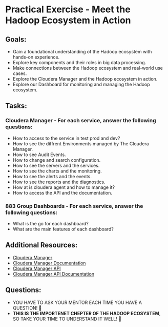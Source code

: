 # Practical Exercise - Meet the Hadoop Ecosystem in Action

## Goals:
- Gain a foundational understanding of the Hadoop ecosystem with hands-on experience.
- Explore key components and their roles in big data processing.
- Make connections between the Hadoop ecosystem and real-world use cases.
- Explore the Cloudera Manager and the Hadoop ecosystem in action.
- Explore our Dashboard for monitoring and managing the Hadoop ecosystem.

## Tasks:
### Cloudera Manager - For each service, answer the following questions:
- How to access to the service in test prod and dev?
- How to see the diffrent Environments managed by The Cloudera Manager.
- How to see Audit Events.    
- How to change and search configuration.
- How to see the servers and the services.
- How to see the charts and the monitoring.
- How to see the alerts and the events.
- How to see the reports and the diagnostics.
- How at is cloudera agent and how to manage it? 
- How to access the API and the documentation.

### 883 Group Dashboards - For each service, answer the following questions:
- What is the go for each dashboard?
- What are the main features of each dashboard?


## Additional Resources:
- [Cloudera Manager](https://www.cloudera.com/products/cloudera-manager.html)
- [Cloudera Manager Documentation](https://docs.cloudera.com/documentation/enterprise/6/6.3/topics/cm_ig_intro.html)
- [Cloudera Manager API](https://cloudera.github.io/cm_api/apidocs/v19/path__clusters_-clusterName-.html)
- [Cloudera Manager API Documentation](https://cloudera.github.io/cm_api/apidocs/v19/index.html)

## Questions:
- YOU HAVE TO ASK YOUR MENTOR EACH TIME YOU HAVE A QUESTION! :stop_sign:
- **THIS IS THE IMPORTENET CHEPTER OF THE HADOOP ECOSYSTEM**, SO TAKE YOUR TIME TO UNDERSTAND IT WELL! :key:
